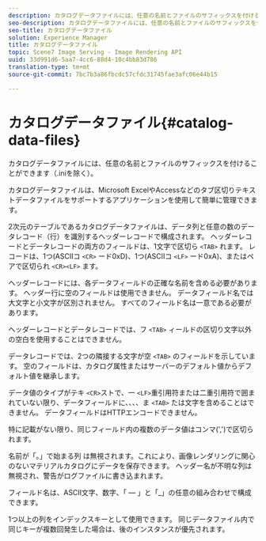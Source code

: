 ```yaml
---
description: カタログデータファイルには、任意の名前とファイルのサフィックスを付けることができます（.iniを除く）。
seo-description: カタログデータファイルには、任意の名前とファイルのサフィックスを付けることができます（.iniを除く）。
seo-title: カタログデータファイル
solution: Experience Manager
title: カタログデータファイル
topic: Scene7 Image Serving - Image Rendering API
uuid: 33d991d6-5aa7-4cc6-88d4-10c4bb83d786
translation-type: tm+mt
source-git-commit: 7bc7b3a86fbcdc57cfdc31745fae3afc06e44b15

---
```



# カタログデータファイル{#catalog-data-files}

カタログデータファイルには、任意の名前とファイルのサフィックスを付けることができます（.iniを除く）。

カタログデータファイルは、Microsoft ExcelやAccessなどのタブ区切りテキストデータファイルをサポートするアプリケーションを使用して簡単に管理できます。

2次元のテーブルであるカタログデータファイルは、データ列と任意の数のデータレコード（行）を識別するヘッダーレコードで構成されます。 ヘッダーレコードとデータレコードの両方のフィールドは、1文字で区切ら `<TAB>` れます。 レコードは、1つ(ASCIIコ `<CR>` ード0xD)、1つ(ASCIIコ `<LF>` ード0xA)、またはペアで区切られ `<CR><LF>` ます。

ヘッダーレコードには、各データフィールドの正確な名前を含める必要があります。 ヘッダー行に空のフィールドは使用できません。 データフィールド名では大文字と小文字が区別されません。 すべてのフィールド名は一意である必要があります。

ヘッダーレコードとデータレコードでは、フ `<TAB>` ィールドの区切り文字以外の空白を使用することはできません。

データレコードでは、2つの隣接する文字が空 `<TAB>` のフィールドを示しています。 空のフィールドは、カタログ属性またはサーバーのデフォルト値からデフォルト値を継承します。

データ値のタイプがテキ `<CR>`ストで、一 `<LF>`重引用符または二重引用符で囲まれていない限り、データフィールドに、、、、ま `<TAB>` たは文字を含めることはできません。 データフィールドはHTTPエンコードできません。

特に記載がない限り、同じフィールド内の複数のデータ値はコンマ(&#39;,&#39;)で区切られます。

名前が「。」で始まる列 は無視されます。これにより、画像レンダリングに関心のないマテリアルカタログにデータを保存できます。 ヘッダー名が不明な列は無視され、警告がログファイルに書き込まれます。

フィールド名は、ASCII文字、数字、「 — 」と「_」の任意の組み合わせで構成できます。

1つ以上の列をインデックスキーとして使用できます。 同じデータファイル内で同じキーが複数回発生した場合は、後のインスタンスが優先されます。
